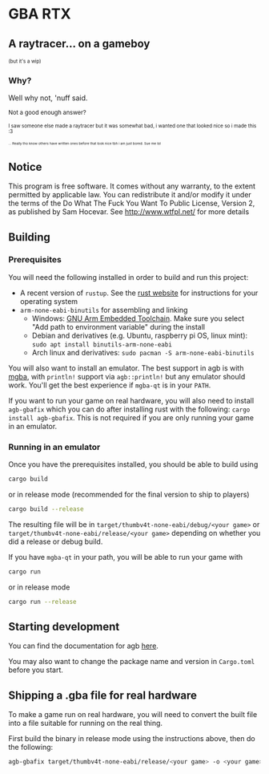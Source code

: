 # GBA RTX

## A raytracer... on a gameboy

<sub><sup>(but it's a wip)</sup></sub>

### Why?

Well why not, 'nuff said.

<sub>Not a good enough answer?</sub>

<sub><sup>I saw someone else made a raytracer but it was somewhat bad, i wanted one that looked nice so i made this :3</sup></sub>

<sub><sup><sub><sup>... Really tho know others have written ones before that look nice tbh i am just bored. Sue me lol</sup></sub></sup></sub>

## Notice

This program is free software. It comes without any warranty, to
the extent permitted by applicable law. You can redistribute it
and/or modify it under the terms of the Do What The Fuck You Want
To Public License, Version 2, as published by Sam Hocevar. See
<http://www.wtfpl.net/> for more details

## Building

### Prerequisites

You will need the following installed in order to build and run this project:

* A recent version of `rustup`. See the [rust website](https://www.rust-lang.org/tools/install) for instructions for your operating system
* `arm-none-eabi-binutils` for assembling and linking
    * Windows: [GNU Arm Embedded Toolchain](https://developer.arm.com/tools-and-software/open-source-software/developer-tools/gnu-toolchain/gnu-rm/downloads).
        Make sure you select "Add path to environment variable" during the install
    * Debian and derivatives (e.g. Ubuntu, raspberry pi OS, linux mint): `sudo apt install binutils-arm-none-eabi`
    * Arch linux and derivatives: `sudo pacman -S arm-none-eabi-binutils`

You will also want to install an emulator. The best support in agb is with [mgba](https://mgba.io), with
`println!` support via `agb::println!` but any emulator should work. You'll get the best experience if
`mgba-qt` is in your `PATH`.

If you want to run your game on real hardware, you will also need to install `agb-gbafix` which you can do after installing
rust with the following: `cargo install agb-gbafix`. This is not required if you are only running your game in an emulator.

### Running in an emulator

Once you have the prerequisites installed, you should be able to build using

```sh
cargo build
```

or in release mode (recommended for the final version to ship to players)

```sh
cargo build --release
```

The resulting file will be in `target/thumbv4t-none-eabi/debug/<your game>` or `target/thumbv4t-none-eabi/release/<your game>` depending on
whether you did a release or debug build.

If you have `mgba-qt` in your path, you will be able to run your game with

```sh
cargo run
```

or in release mode

```sh
cargo run --release
```

## Starting development

You can find the documentation for agb [here](https://docs.rs/agb/latest/agb/).

You may also want to change the package name and version in `Cargo.toml` before you start.

## Shipping a .gba file for real hardware

To make a game run on real hardware, you will need to convert the built file into a file suitable for
running on the real thing.

First build the binary in release mode using the instructions above, then do the following:

```sh
agb-gbafix target/thumbv4t-none-eabi/release/<your game> -o <your game>.gba
```